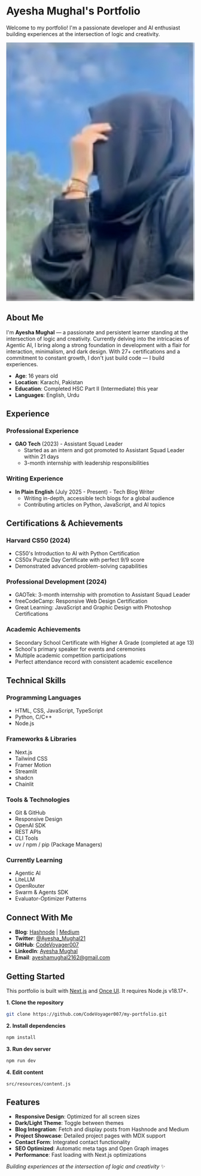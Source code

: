 # **Ayesha Mughal's Portfolio**

Welcome to my portfolio! I'm a passionate developer and AI enthusiast building experiences at the intersection of logic and creativity.

![Portfolio Preview](public/images/avatar.png)

## **About Me**

I'm **Ayesha Mughal** — a passionate and persistent learner standing at the intersection of logic and creativity. Currently delving into the intricacies of Agentic AI, I bring along a strong foundation in  development with a flair for interaction, minimalism, and dark design. With 27+ certifications and a commitment to constant growth, I don't just build code — I build experiences.

- **Age**: 16 years old
- **Location**: Karachi, Pakistan
- **Education**: Completed HSC Part II (Intermediate) this year
- **Languages**: English, Urdu

## **Experience**

### **Professional Experience**
- **GAO Tech** (2023) - Assistant Squad Leader
  - Started as an intern and got promoted to Assistant Squad Leader within 21 days
  - 3-month internship with leadership responsibilities

### **Writing Experience**
- **In Plain English** (July 2025 - Present) - Tech Blog Writer
  - Writing in-depth, accessible tech blogs for a global audience
  - Contributing articles on Python, JavaScript, and AI topics

## **Certifications & Achievements**

### **Harvard CS50 (2024)**
- CS50's Introduction to AI with Python Certification
- CS50x Puzzle Day Certificate with perfect 9/9 score
- Demonstrated advanced problem-solving capabilities

### **Professional Development (2024)**
- GAOTek: 3-month internship with promotion to Assistant Squad Leader
- freeCodeCamp: Responsive Web Design Certification
- Great Learning: JavaScript and Graphic Design with Photoshop Certifications

### **Academic Achievements**
- Secondary School Certificate with Higher A Grade (completed at age 13)
- School's primary speaker for events and ceremonies
- Multiple academic competition participations
- Perfect attendance record with consistent academic excellence

## **Technical Skills**

### **Programming Languages**
- HTML, CSS, JavaScript, TypeScript
- Python, C/C++
- Node.js

### **Frameworks & Libraries**
- Next.js
- Tailwind CSS
- Framer Motion
- Streamlit
- shadcn
- Chainlit

### **Tools & Technologies**
- Git & GitHub
- Responsive Design
- OpenAI SDK
- REST APIs
- CLI Tools
- uv / npm / pip (Package Managers)

### **Currently Learning**
- Agentic AI
- LiteLLM
- OpenRouter
- Swarm & Agents SDK
- Evaluator-Optimizer Patterns

## **Connect With Me**

- **Blog**: [Hashnode](https://hashnode.com/@mughalsyntax) | [Medium](https://medium.com/@ayeshamughal21)
- **Twitter**: [@Ayesha_Mughal21](https://x.com/Ayesha_Mughal21)
- **GitHub**: [CodeVoyager007](https://github.com/CodeVoyager007)
- **LinkedIn**: [Ayesha Mughal](https://www.linkedin.com/in/ayesha-mughal-260264342)
- **Email**: ayeshamughal2162@gmail.com

## **Getting Started**

This portfolio is built with [Next.js](https://nextjs.org) and [Once UI](https://once-ui.com). It requires Node.js v18.17+.

**1. Clone the repository**
```bash
git clone https://github.com/CodeVoyager007/my-portfolio.git
```

**2. Install dependencies**
```bash
npm install
```

**3. Run dev server**
```bash
npm run dev
```

**4. Edit content**
```
src/resources/content.js
```

## **Features**

- **Responsive Design**: Optimized for all screen sizes
- **Dark/Light Theme**: Toggle between themes
- **Blog Integration**: Fetch and display posts from Hashnode and Medium
- **Project Showcase**: Detailed project pages with MDX support
- **Contact Form**: Integrated contact functionality
- **SEO Optimized**: Automatic meta tags and Open Graph images
- **Performance**: Fast loading with Next.js optimizations



*Building experiences at the intersection of logic and creativity* ✨

